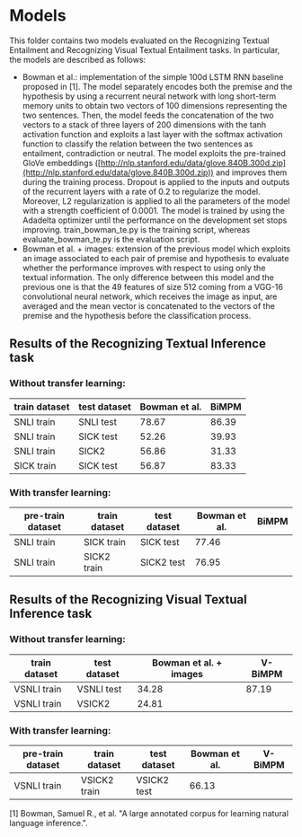 # Models
This folder contains two models evaluated on the Recognizing Textual Entailment and Recognizing Visual Textual Entailment tasks. In particular, the models are described as follows:
* Bowman et al.: implementation of the simple 100d LSTM RNN baseline proposed in [1]. The model separately encodes both the premise and the hypothesis by using a recurrent neural network with long short-term memory units to obtain two vectors of 100 dimensions representing the two sentences. Then, the model feeds the concatenation of the two vectors to a stack of three layers of 200 dimensions with the tanh activation function and exploits a last layer with the softmax activation function to classify the relation between the two sentences as entailment, contradiction or neutral. The model exploits the pre-trained GloVe embeddings ([http://nlp.stanford.edu/data/glove.840B.300d.zip](http://nlp.stanford.edu/data/glove.840B.300d.zip)) and improves them during the training process. Dropout is applied to the inputs and outputs of the recurrent layers with a rate of 0.2 to regularize the model. Moreover, L2 regularization is applied to all the parameters of the model with a strength coefficient of 0.0001. The model is trained by using the Adadelta optimizer until the performance on the development set stops improving. train_bowman_te.py is the training script, whereas evaluate_bowman_te.py is the evaluation script.
* Bowman et al. + images: extension of the previous model which exploits an image associated to each pair of premise and hypothesis to evaluate whether the performance improves with respect to using only the textual information. The only difference between this model and the previous one is that the 49 features of size 512 coming from a VGG-16 convolutional neural network, which receives the image as input, are averaged and the mean vector is concatenated to the vectors of the premise and the hypothesis before the classification process.

## Results of the Recognizing Textual Inference task

### Without transfer learning:

| train dataset | test dataset | Bowman et al. | BiMPM |
|---------------|--------------|---------------|-------|
| SNLI train    | SNLI test    | 78.67         | 86.39 |
| SNLI train    | SICK test    | 52.26         | 39.93 |
| SNLI train    | SICK2        | 56.86         | 31.33 |
| SICK train    | SICK test    | 56.87         | 83.33 |

### With transfer learning:

| pre-train dataset | train dataset | test dataset | Bowman et al. | BiMPM |
|-------------------|---------------|--------------|---------------|-------|
| SNLI train        | SICK train    | SICK test    | 77.46         |       |
| SNLI train        | SICK2 train   | SICK2 test   | 76.95         |       |

## Results of the Recognizing Visual Textual Inference task

### Without transfer learning:

| train dataset | test dataset | Bowman et al. + images | V-BiMPM |
|---------------|--------------|------------------------|---------|
| VSNLI train   | VSNLI test   | 34.28                  | 87.19   |
| VSNLI train   | VSICK2       | 24.81                  |         |

### With transfer learning:

| pre-train dataset | train dataset | test dataset | Bowman et al. | V-BiMPM |
|-------------------|---------------|--------------|---------------|---------|
| VSNLI train       | VSICK2 train  | VSICK2 test  | 66.13         |         |

[1] Bowman, Samuel R., et al. "A large annotated corpus for learning natural language inference.".
